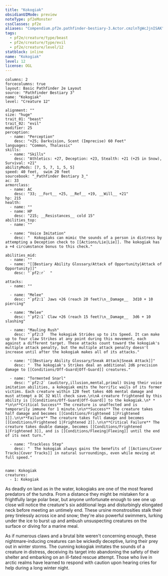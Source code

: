 ```yaml
---
title: "Kokogiak"
obsidianUIMode: preview
noteType: pf2eMonster
cssClasses: pf2e
aliases: "Compendium.pf2e.pathfinder-bestiary-3.Actor.cmzlnTgWcJjnISAK" 
tags:
  - pf2e/creature/type/beast
  - pf2e/creature/type/evil
  - pf2e/creature/level/12
statblock: inline
name: "Kokogiak"
level: 12
license: OGL
---
```


```statblock
columns: 2
forcecolumns: true
layout: Basic Pathfinder 2e Layout
source: "Pathfinder Bestiary 3"
name: "Kokogiak"
level: "Creature 12"

alignment: ""
size: "huge"
trait_01: "beast"
trait_02: "evil"
modifier: 25
perception:
  - name: "Perception"
    desc: "+25; Darkvision, Scent (Imprecise) 60 Feet"
languages: "Common, Thalassic"
skills:
  - name: "Skills"
    desc: "Athletics: +27, Deception: +23, Stealth: +21 (+25 in Snow), Survival: +21"
abilityMods: [7, 5, 7, 1, 5, 5]
speed: 40 feet,  swim 20 feet
sourcebook: "_Pathfinder Bestiary 3_"
ac: 33
armorclass:
  - name: AC
    desc: "33; __Fort__ +25, __Ref__ +19, __Will__ +21"
hp: 215
health:
  - name: ""
  - name: HP
    desc: "215; __Resistances__ cold 15"
abilities_top:
  - name: ""

  - name: "Voice Imitation"
    desc: "  Kokogiaks can mimic the sounds of a person in distress by attempting a Deception check to [[Actions/Lie|Lie]]. The kokogiak has a +4 circumstance bonus to this check."

abilities_mid:
  - name: ""
  - name: "[[Bestiary Ability Glossary/Attack of Opportunity|Attack of Opportunity]]"
    desc: "`pf2:r`  "

attacks:
  - name: ""

  - name: "Melee"
    desc: "`pf2:1` Jaws +26 (reach 20 feet)\n__Damage__  3d10 + 10 piercing"

  - name: "Melee"
    desc: "`pf2:1` Claw +26 (reach 15 feet)\n__Damage__  3d6 + 10 slashing"

  - name: "Mauling Rush"
    desc: "`pf2:3`  The kokogiak Strides up to its Speed. It can make up to four claw Strikes at any point during this movement, each against a different target. These attacks count toward the kokogiak's multiple attack penalty, but the multiple attack penalty doesn't increase until after the kokogiak makes all of its attacks."

  - name: "[[Bestiary Ability Glossary/Sneak Attack|Sneak Attack]]"
    desc: "  The kokogiak's Strikes deal an additional 2d6 precision damage to [[Conditions/Off-Guard|Off-Guard]] creatures."

  - name: "Tormented Snarl"
    desc: "`pf2:2` (auditory,illusion,mental,primal) Using their voice imitation abilities, a kokogiak emits the horrific wails of its former victims. Each creature within 120 feet takes 4d6 mental damage and must attempt a DC 32 Will check save.\n\nA creature frightened by this ability is [[Conditions/Off-Guard|Off-Guard]] to the kokogiak.\n* * *\n\n**Critical Success** The creature is unaffected and is temporarily immune for 1 minute.\n\n**Success** The creature takes half damage and becomes [[Conditions/Frightened 1|Frightened 1]].\n\n**Failure** The creature takes full damage and becomes [[Conditions/Frightened 1|Frightened 2]].\n\n**Critical Failure** The creature takes double damage, becomes [[Conditions/Frightened 1|Frightened 3]], and is [[Conditions/Fleeing|Fleeing]] until the end of its next turn."

  - name: "Trackless Step"
    desc: "  The kokogiak always gains the benefits of [[Actions/Cover Tracks|Cover Tracks]] in natural surroundings, even while moving at full speed."
 
```

```encounter-table
name: Kokogiak
creatures:
  - 1: Kokogiak
```



As deadly on land as in the water, kokogiaks are one of the most feared predators of the tundra. From a distance they might be mistaken for a frightfully large polar bear, but anyone unfortunate enough to see one up close will notice the creature's six additional legs and disturbingly elongated neck before meeting an untimely end. These ursine monstrosities stalk their prey tirelessly across ice and snow; they're also powerful swimmers, lurking under the ice to burst up and ambush unsuspecting creatures on the surface or diving for a marine meal.

As if numerous claws and a brutal bite weren't concerning enough, these nightmare-inducing creatures can be wickedly deceptive, luring their prey out in winter storms. The cunning kokogiak imitates the sounds of a creature in distress, deceiving its target into abandoning the safety of their shelter and embarking on an ill-fated rescue attempt. Those who live in arctic realms have learned to respond with caution upon hearing cries for help during a long winter night.
